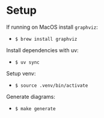 # Setup

If running on MacOS install `graphviz`:

- `$ brew install graphviz`

Install dependencies with uv:

- `$ uv sync`

Setup venv:

- `$ source .venv/bin/activate`

Generate diagrams:

- `$ make generate`
